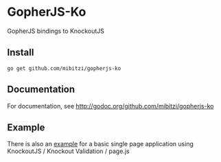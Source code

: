 # GopherJS-Ko
GopherJS bindings to KnockoutJS

## Install
`go get github.com/mibitzi/gopherjs-ko`

## Documentation
For documentation, see http://godoc.org/github.com/mibitzi/gopherjs-ko

## Example
There is also an [example](https://github.com/mibitzi/gopherjs-ko/tree/master/example) for a basic single page application using KnockoutJS / Knockout Validation / page.js
